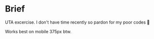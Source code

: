 # Brief

UTA excercise. I don't have time recently so pardon for my poor codes 🥹

Works best on mobile 375px btw.
